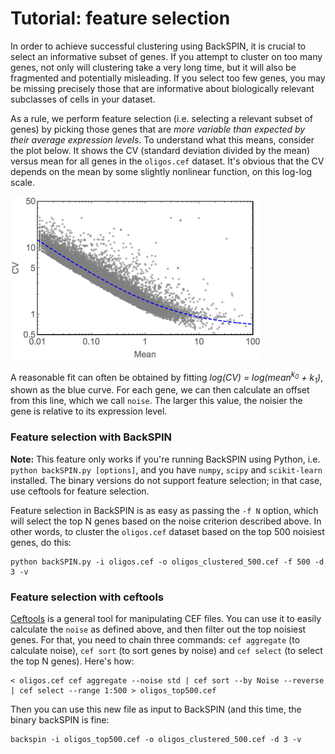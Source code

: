 # Tutorial: feature selection

In order to achieve successful clustering using BackSPIN, it is crucial to select an informative subset of genes. If you attempt to cluster on too many genes, not only will clustering take a very long time, but it will also be fragmented and potentially misleading. If you select too few genes, you may be missing precisely those that are informative about biologically relevant subclasses of cells in your dataset.

As a rule, we perform feature selection (i.e. selecting a relevant subset of genes) by picking those genes that are *more variable than expected by their average expression levels*. To understand what this means, consider the plot below. It shows the CV (standard deviation divided by the mean) versus mean for all genes in the `oligos.cef` dataset. It's obvious that the CV depends on the mean by some slightly nonlinear function, on this log-log scale. 

<img src="cvmean.png" width=400\>

A reasonable fit can often be obtained by fitting *log(CV) = log(mean<sup>k<sub>0</sub></sup> + k<sub>1</sub>)*, shown as the blue curve. For each gene, we can then calculate an offset from this line, which we call `noise`. The larger this value, the noisier the gene is relative to its expression level.


### Feature selection with BackSPIN

**Note:** This feature only works if you're running BackSPIN using Python, i.e. `python backSPIN.py [options]`, and you have `numpy`, `scipy` and `scikit-learn` installed. The binary versions do not support feature selection; in that case, use ceftools for feature selection.

Feature selection in BackSPIN is as easy as passing the `-f N` option, which will select the top N genes based on the noise criterion described above. In other words, to cluster the `oligos.cef` dataset based on the top 500 noisiest genes, do this:

```
python backSPIN.py -i oligos.cef -o oligos_clustered_500.cef -f 500 -d 3 -v
```

### Feature selection with ceftools

[Ceftools](https://github.com/linnarsson-lab/ceftools) is a general tool for manipulating CEF files. You can use it to easily calculate the `noise` as defined above, and then filter out the top noisiest genes. For that, you need to chain three commands: `cef aggregate` (to calculate noise), `cef sort` (to sort genes by noise) and `cef select` (to select the top N genes). Here's how:

```
< oligos.cef cef aggregate --noise std | cef sort --by Noise --reverse | cef select --range 1:500 > oligos_top500.cef
```

Then you can use this new file as input to BackSPIN (and this time, the binary backSPIN is fine:

```
backspin -i oligos_top500.cef -o oligos_clustered_500.cef -d 3 -v
```
